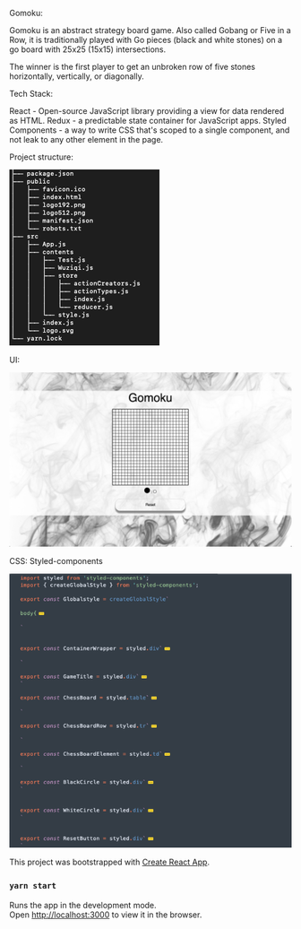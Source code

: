 
Gomoku:

Gomoku is an abstract strategy board game. Also called Gobang or Five in a Row, it is traditionally played with Go pieces (black and white stones) on a go board with 25x25 (15x15) intersections.

The winner is the first player to get an unbroken row of five stones horizontally, vertically, or diagonally.


Tech Stack:

React - Open-source JavaScript library providing a view for data rendered as HTML.
Redux - a predictable state container for JavaScript apps.
Styled Components - a way to write CSS that's scoped to a single component, and not leak to any other element in the page.




Project structure:

![Project structure:](https://github.com/Alanshi2019/Gomoku-react/blob/master/img/imgTree.png)


UI:

![UI:](https://github.com/Alanshi2019/Gomoku-react/blob/master/img/imgUI.png)


CSS: Styled-components

![Style-components](https://github.com/Alanshi2019/Gomoku-react/blob/master/img/imgSC.png)


This project was bootstrapped with [Create React App](https://github.com/facebook/create-react-app).


### `yarn start`

Runs the app in the development mode.<br />
Open [http://localhost:3000](http://localhost:3000) to view it in the browser.




